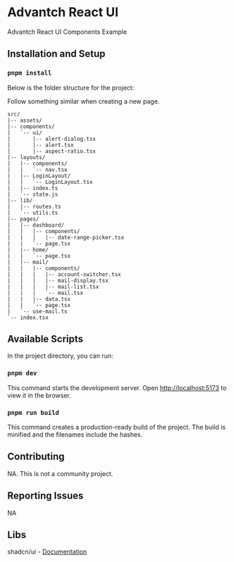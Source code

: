 # Advantch React UI

Advantch React UI Components Example

## Installation and Setup

### `pnpm install`

Below is the folder structure for the project:

Follow something similar when creating a new page.

```
src/
|-- assets/
|-- components/
|   `-- ui/
|       |-- alert-dialog.tsx
|       |-- alert.tsx
|       |-- aspect-ratio.tsx
|-- layouts/
|   |-- components/
|   |   `-- nav.tsx
|   |-- LoginLayout/
|   |   `-- LoginLayout.tsx
|   |-- index.ts
|   `-- state.js
|-- lib/
|   |-- routes.ts
|   `-- utils.ts
|-- pages/
|   |-- dashboard/
|   |   |-- components/
|   |   |   |-- date-range-picker.tsx
|   |   `-- page.tsx
|   |-- home/
|   |   `-- page.tsx
|   |-- mail/
|   |   |-- components/
|   |   |   |-- account-switcher.tsx
|   |   |   |-- mail-display.tsx
|   |   |   |-- mail-list.tsx
|   |   |   `-- mail.tsx
|   |   |-- data.tsx
|   |   `-- page.tsx
|   `-- use-mail.ts
`-- index.tsx
```

## Available Scripts

In the project directory, you can run:

### `pnpm dev`

This command starts the development server. Open [http://localhost:5173](http://localhost:3000) to view it in the browser.

### `pnpm run build`

This command creates a production-ready build of the project. The build is minified and the filenames include the hashes.

## Contributing

NA. This is not a community project.

## Reporting Issues

NA

## Libs

shadcn/ui - [Documentation](https://ui.shadcn.com/docs)
